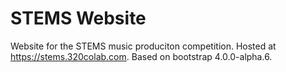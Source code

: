 # STEMS Website

Website for the STEMS music produciton competition. 
Hosted at https://stems.320colab.com.
Based on bootstrap 4.0.0-alpha.6.
